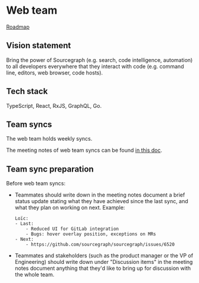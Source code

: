 # Web team

[Roadmap](https://docs.google.com/document/d/1cBsE9801DcBF9chZyMnxRdolqM_1c2pPyGQz15QAvYI/edit#heading=h.g2wq4qci7wj0)

## Vision statement

Bring the power of Sourcegraph (e.g. search, code intelligence, automation) to all developers everywhere that they interact with code (e.g. command line, editors, web browser, code hosts).

## Tech stack

TypeScript, React, RxJS, GraphQL, Go.

## Team syncs

The web team holds weekly syncs.

The meeting notes of web team syncs can be found [in this doc](https://docs.google.com/document/u/1/d/1IUsjbtYdGiAHvRUB1yf4eqnynin9WsxFR2zFCMm78jw/edit#).

## Team sync preparation

Before web team syncs:

- Teammates should write down in the meeting notes document a brief status update stating what they have achieved since the last sync, and what they plan on working on next. Example:
  ```
  Loïc:
  - Last:
      - Reduced UI for GitLab integration
      - Bugs: hover overlay position, exceptions on MRs
  - Next:
      - https://github.com/sourcegraph/sourcegraph/issues/6520
  ```
- Teammates and stakeholders (such as the product manager or the VP of Engineering) should write down under "Discussion items" in the meeting notes document anything that they'd like to bring up for discussion with the whole team.
